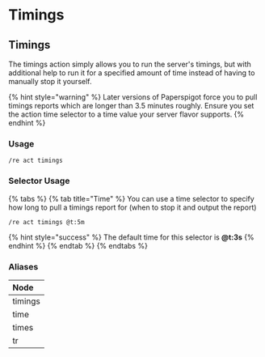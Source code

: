 # Timings

## Timings

The timings action simply allows you to run the server's timings, but with additional help to run it for a specified amount of time instead of having to manually stop it yourself.

{% hint style="warning" %}
Later versions of Paperspigot force you to pull timings reports which are longer than 3.5 minutes roughly. Ensure you set the action time selector to a time value your server flavor supports.
{% endhint %}

### Usage

```text
/re act timings
```

### Selector Usage

{% tabs %}
{% tab title="Time" %}
You can use a time selector to specify how long to pull a timings report for \(when to stop it and output the report\)

```text
/re act timings @t:5m
```

{% hint style="success" %}
The default time for this selector is **@t:3s**
{% endhint %}
{% endtab %}
{% endtabs %}

### Aliases

| Node |
| :--- |
| timings |
| time |
| times |
| tr |

